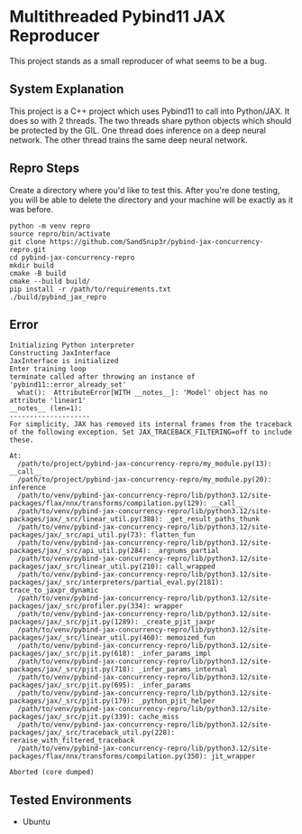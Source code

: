 # Multithreaded Pybind11 JAX Reproducer

This project stands as a small reproducer of what seems to be a bug.

## System Explanation

This project is a C++ project which uses Pybind11 to call into Python/JAX. It does so with 2 threads. The two threads share python objects which should be protected by the GIL. One thread does inference on a deep neural network. The other thread trains the same deep neural network.

## Repro Steps

Create a directory where you'd like to test this. After you're done testing, you will be able to delete the directory and your machine will be exactly as it was before.

```
python -m venv repro
source repro/bin/activate
git clone https://github.com/SandSnip3r/pybind-jax-concurrency-repro.git
cd pybind-jax-concurrency-repro
mkdir build
cmake -B build
cmake --build build/
pip install -r /path/to/requirements.txt
./build/pybind_jax_repro
```

## Error

```
Initializing Python interpreter
Constructing JaxInterface
JaxInterface is initialized
Enter training loop
terminate called after throwing an instance of 'pybind11::error_already_set'
  what():  AttributeError[WITH __notes__]: 'Model' object has no attribute 'linear1'
__notes__ (len=1):
--------------------
For simplicity, JAX has removed its internal frames from the traceback of the following exception. Set JAX_TRACEBACK_FILTERING=off to include these.

At:
  /path/to/project/pybind-jax-concurrency-repro/my_module.py(13): __call__
  /path/to/project/pybind-jax-concurrency-repro/my_module.py(20): inference
  /path/to/venv/pybind-jax-concurrency-repro/lib/python3.12/site-packages/flax/nnx/transforms/compilation.py(129): __call__
  /path/to/venv/pybind-jax-concurrency-repro/lib/python3.12/site-packages/jax/_src/linear_util.py(388): _get_result_paths_thunk
  /path/to/venv/pybind-jax-concurrency-repro/lib/python3.12/site-packages/jax/_src/api_util.py(73): flatten_fun
  /path/to/venv/pybind-jax-concurrency-repro/lib/python3.12/site-packages/jax/_src/api_util.py(284): _argnums_partial
  /path/to/venv/pybind-jax-concurrency-repro/lib/python3.12/site-packages/jax/_src/linear_util.py(210): call_wrapped
  /path/to/venv/pybind-jax-concurrency-repro/lib/python3.12/site-packages/jax/_src/interpreters/partial_eval.py(2181): trace_to_jaxpr_dynamic
  /path/to/venv/pybind-jax-concurrency-repro/lib/python3.12/site-packages/jax/_src/profiler.py(334): wrapper
  /path/to/venv/pybind-jax-concurrency-repro/lib/python3.12/site-packages/jax/_src/pjit.py(1289): _create_pjit_jaxpr
  /path/to/venv/pybind-jax-concurrency-repro/lib/python3.12/site-packages/jax/_src/linear_util.py(460): memoized_fun
  /path/to/venv/pybind-jax-concurrency-repro/lib/python3.12/site-packages/jax/_src/pjit.py(618): _infer_params_impl
  /path/to/venv/pybind-jax-concurrency-repro/lib/python3.12/site-packages/jax/_src/pjit.py(718): _infer_params_internal
  /path/to/venv/pybind-jax-concurrency-repro/lib/python3.12/site-packages/jax/_src/pjit.py(695): _infer_params
  /path/to/venv/pybind-jax-concurrency-repro/lib/python3.12/site-packages/jax/_src/pjit.py(179): _python_pjit_helper
  /path/to/venv/pybind-jax-concurrency-repro/lib/python3.12/site-packages/jax/_src/pjit.py(339): cache_miss
  /path/to/venv/pybind-jax-concurrency-repro/lib/python3.12/site-packages/jax/_src/traceback_util.py(228): reraise_with_filtered_traceback
  /path/to/venv/pybind-jax-concurrency-repro/lib/python3.12/site-packages/flax/nnx/transforms/compilation.py(350): jit_wrapper

Aborted (core dumped)
```

## Tested Environments

- Ubuntu